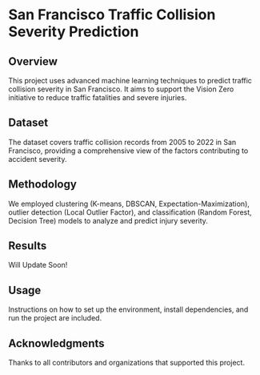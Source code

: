 # San Francisco Traffic Collision Severity Prediction

## Overview
This project uses advanced machine learning techniques to predict traffic collision severity in San Francisco. It aims to support the Vision Zero initiative to reduce traffic fatalities and severe injuries.

## Dataset
The dataset covers traffic collision records from 2005 to 2022 in San Francisco, providing a comprehensive view of the factors contributing to accident severity.

## Methodology
We employed clustering (K-means, DBSCAN, Expectation-Maximization), outlier detection (Local Outlier Factor), and classification (Random Forest, Decision Tree) models to analyze and predict injury severity.

## Results
Will Update Soon!
<!-- Our models provide insights into the key factors contributing to collision severity, aiding in strategic planning for safer roads. -->

## Usage
Instructions on how to set up the environment, install dependencies, and run the project are included.

## Acknowledgments
Thanks to all contributors and organizations that supported this project.

